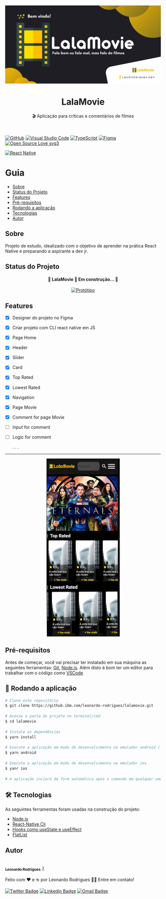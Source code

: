 

<p align="center" >
<img   alt="dtmoney banner" src=".github/banner1.png" />
</p>



<h1 align="center">
     LalaMovie
</h1>
<p align="center">🎬 Aplicação para críticas e comentários de filmes </p>


\
\
[![GitHub](https://img.shields.io/badge/--181717?logo=github&logoColor=ffffff)](https://github.com/)
[![Visual Studio Code](https://img.shields.io/badge/--007ACC?logo=visual%20studio%20code&logoColor=ffffff)](https://code.visualstudio.com/)
[![TypeScript](https://img.shields.io/badge/--yellow?logo=javascript&logoColor=ffffff)](https://www.typescriptlang.org/)
[![Figma](https://img.shields.io/badge/--F24E1E?logo=figma&logoColor=ffffff)](https://www.figma.com/)
[![Open Source Love svg3](https://badges.frapsoft.com/os/v3/open-source.svg?v=103)](https://github.com/ellerbrock/open-source-badges/)

<a target="_blank" href="https://www.reactnative.dev/"><img alt="React Native" src="https://img.shields.io/badge/Made in-React Native-blue">
</a>


Guia
=================
<!--ts-->
   * [Sobre](#Sobre)
   * [Status do Projeto](#Status-do-projeto)
   * [Features](#Features)
   * [Pré-requisitos](#Pre-requisitos)
   * [Rodando a aplicação](#Rodando-a-aplicação)
   * [Tecnologias](#Tecnologias)
   * [Autor](#Autor)
<!--te-->

## Sobre

Projeto de estudo, idealizado com o objetivo de aprender na prática React Native e preparando a aspirante a dev jr.


## Status do Projeto

<h4 align="center"> 
	🚧  LalaMovie 🚩 Em construção...  🚧
</h4>


<p align="center" >
<a target="_blank" href="https://www.figma.com/file/WOgzQRVuJdzEapKKlwCRrd/LalaMovie"><img alt="Protótipo" src="https://img.shields.io/badge/Clique aqui para ver - Protótipo e Designer no Figma-yellow"></a>
</p>



## Features


- [x] Designer do projeto no Figma
- [x] Criar projeto com CLI react native em JS
- [x] Page Home
- [x] Header
- [x] Slider
- [x] Card
- [x] Top Rated
- [x] Lowest Rated
- [x] Navigation
- [x] Page Movie
- [x] Comment for page Movie
- [ ] Input for comment
- [ ] Logic for comment

    . . .

---
<p align="center">

  <img alt="lalamoviepreview" title="#lalamoviepreview" src=".github/preview.png" />

</p>


## Pré-requisitos

Antes de começar, você vai precisar ter instalado em sua máquina as seguintes ferramentas:
[Git](https://git-scm.com), [Node.js](https://nodejs.org/en/). 
Além disto é bom ter um editor para trabalhar com o código como [VSCode](https://code.visualstudio.com/)

## 🎲 Rodando a aplicação

```bash
# Clone este repositório
$ git clone https://github.ibm.com/leonardo-rodrigues/lalamovie.git

# Acesse a pasta do projeto no terminal/cmd
$ cd lalamovie

# Instale as dependências
$ yarn install

# Execute a aplicação em modo de desenvolvimento no emulador android ( Dica: Deixar o emulador aberto antes deste comando )
$ yarn android

# Execute a aplicação em modo de desenvolvimento no emulador ios
$ yanr ios

# A aplicação inciará de form automática após o comando em qualquer uma das três opções.
```
## 🛠 Tecnologias

As seguintes ferramentas foram usadas na construção do projeto:

- [Node.js](https://nodejs.org/en/)
- [React-Native Cli](https://reactnative.dev/docs/environment-setup)
- [Hooks como useState e useEffect](https://pt-br.reactjs.org/docs/hooks-effect.html)                       
- [FlatList](https://reactnative.dev/docs/flatlist)

## Autor


<a target="_blank" href="https://bio.link/leorodriguesdev">
 <img style="border-radius: 50%;" src="https://avatars.githubusercontent.com/u/74029443?s=400&u=6805c72bfdcfef209836c10e359c1312bb1619c7&v=4" width="100px;" alt=""/>
 <br />
 <sub><b>Leonardo Rodrigues</b></sub></a> <a target="_blank" href="https://bio.link/leorodriguesdev" title="link leo">⚡</a>


Feito com ❤️ e ☕ por Leonardo Rodrigues 👋🏽 Entre em contato!

[![Twitter Badge](https://img.shields.io/badge/-@leorodriguesdev-1ca0f1?style=flat-square&labelColor=1ca0f1&logo=twitter&logoColor=white&link=https://twitter.com/leorodriguesdev)](https://twitter.com/leorodriguesdev) [![Linkedin Badge](https://img.shields.io/badge/-Linkedin-blue?style=flat-square&logo=Linkedin&logoColor=white&link=https://www.linkedin.com/in/leorodriguesdev/)](https://www.linkedin.com/in/leorodriguesdev/) 
[![Gmail Badge](https://img.shields.io/badge/-lerodriguesoffice@gmail.com-c14438?style=flat-square&logo=Gmail&logoColor=white&link=mailto:leorodriguesoffice@gmail.com)](mailto:leorodriguesoffice@gmail.com)

<p align="left" >
<img   alt="logoleo" src=".github/logoleo.png" width="400px; />
</p>